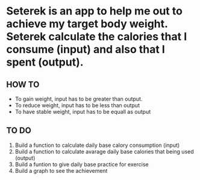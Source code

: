 # Seterek is an app to help me out to achieve my target body weight. Seterek calculate the calories that I consume (input) and also that I spent (output).

## HOW TO
<ul>
	<li>To gain weight, input has to be greater than output.</li>
	<li>To reduce weight, input has to be less than output</li>
	<li>To have stable weight, input has to be equall as output</li>
</ul>

## TO DO
<ol>
	<li>Build a function to calculate daily base calory consumption (input)</li>
	<li>Build a function to calculate avarage daily base calories that being used (output)</li>
	<li>Build a funtion to give daily base practice for exercise</li>
	<li>Build a graph to see the achievement</li>
</ol>

